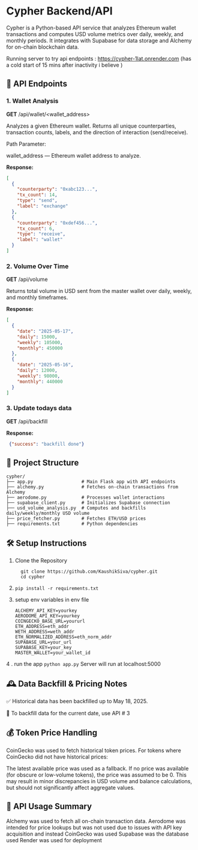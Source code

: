 # Cypher Backend/API

Cypher is a Python-based API service that analyzes Ethereum wallet transactions and computes USD volume metrics over daily, weekly, and monthly periods. It integrates with Supabase for data storage and Alchemy for on-chain blockchain data.

Running server to try api endpoints : https://cypher-1lat.onrender.com (has a cold start of 15 mins after inactivity i believe )

## 📌 API Endpoints


### 1. Wallet Analysis
**GET** /api/wallet/<wallet_address>

Analyzes a given Ethereum wallet. Returns all unique counterparties, transaction counts, labels, and the direction of interaction (send/receive).

Path Parameter:

wallet_address — Ethereum wallet address to analyze.

**Response:**
```json
[
  {
    "counterparty": "0xabc123...",
    "tx_count": 14,
    "type": "send",
    "label": "exchange"
  },
  {
    "counterparty": "0xdef456...",
    "tx_count": 6,
    "type": "receive",
    "label": "wallet"
  }
]

```


### 2. Volume Over Time
**GET** /api/volume

Returns total volume in USD sent from the master wallet over daily, weekly, and monthly timeframes.

**Response:**

```json
[
  {
    "date": "2025-05-17",
    "daily": 15000,
    "weekly": 105000,
    "monthly": 450000
  },
  {
    "date": "2025-05-16",
    "daily": 12000,
    "weekly": 98000,
    "monthly": 440000
  }
]
```

### 3. Update todays data

**GET** /api/backfill

**Response:**

```json
 {"success": "backfill done"}
```

## 📁 Project Structure

```
cypher/
├── app.py                  # Main Flask app with API endpoints
├── alchemy.py              # Fetches on-chain transactions from Alchemy
├── aerodome.py             # Processes wallet interactions
├── supabase_client.py      # Initializes Supabase connection
├── usd_volume_analysis.py  # Computes and backfills daily/weekly/monthly USD volume
├── price_fetcher.py        # Fetches ETH/USD prices
├── requirements.txt        # Python dependencies
```

## 🛠️ Setup Instructions
  1. Clone the Repository
     ```
       git clone https://github.com/KaushikSiva/cypher.git
       cd cypher
     ```
  2. ```
     pip install -r requirements.txt
     ```
  3. setup env variables in env file
     ```
     ALCHEMY_API_KEY=yourkey
     AERODOME_API_KEY=yourkey
     COINGECKO_BASE_URL=yoururl
     ETH_ADDRESS=eth_addr
     WETH_ADDRESS=weth_addr
     ETH_NORMALIZED_ADDRESS=eth_norm_addr
     SUPABASE_URL=your_url
     SUPABASE_KEY=your_key
     MASTER_WALLET=your_wallet_id
     ```

4 . run the app
    ```
     python app.py
    ```
Server will run at localhost:5000


## 🕰️ Data Backfill & Pricing Notes
✅ Historical data has been backfilled up to May 18, 2025.

🔁 To backfill data for the current date, use API # 3

## 💰 Token Price Handling
CoinGecko was used to fetch historical token prices. For tokens where CoinGecko did not have historical prices:

The latest available price was used as a fallback.
If no price was available (for obscure or low-volume tokens), the price was assumed to be 0.
This may result in minor discrepancies in USD volume and balance calculations, but should not significantly affect aggregate values.

## 🔌 API Usage Summary
Alchemy was used to fetch all on-chain transaction data.
Aerodome was intended for price lookups but was not used due to issues with API key acquisition and instead CoinGecko was used
Supabase was the database used
Render was used for deployment

